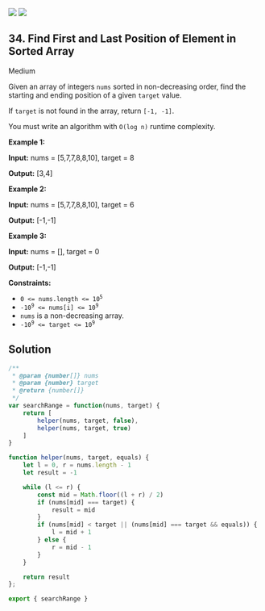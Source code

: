 [![](https://img.shields.io/github/stars/javadev/LeetCode-in-All?label=Stars&style=flat-square)](https://github.com/javadev/LeetCode-in-All)
[![](https://img.shields.io/github/forks/javadev/LeetCode-in-All?label=Fork%20me%20on%20GitHub%20&style=flat-square)](https://github.com/javadev/LeetCode-in-All/fork)

## 34\. Find First and Last Position of Element in Sorted Array

Medium

Given an array of integers `nums` sorted in non-decreasing order, find the starting and ending position of a given `target` value.

If `target` is not found in the array, return `[-1, -1]`.

You must write an algorithm with `O(log n)` runtime complexity.

**Example 1:**

**Input:** nums = [5,7,7,8,8,10], target = 8

**Output:** [3,4]

**Example 2:**

**Input:** nums = [5,7,7,8,8,10], target = 6

**Output:** [-1,-1]

**Example 3:**

**Input:** nums = [], target = 0

**Output:** [-1,-1]

**Constraints:**

*   <code>0 <= nums.length <= 10<sup>5</sup></code>
*   <code>-10<sup>9</sup> <= nums[i] <= 10<sup>9</sup></code>
*   `nums` is a non-decreasing array.
*   <code>-10<sup>9</sup> <= target <= 10<sup>9</sup></code>

## Solution

```javascript
/**
 * @param {number[]} nums
 * @param {number} target
 * @return {number[]}
 */
var searchRange = function(nums, target) {
    return [
        helper(nums, target, false),
        helper(nums, target, true)
    ]
}

function helper(nums, target, equals) {
    let l = 0, r = nums.length - 1
    let result = -1

    while (l <= r) {
        const mid = Math.floor((l + r) / 2)
        if (nums[mid] === target) {
            result = mid
        }
        if (nums[mid] < target || (nums[mid] === target && equals)) {
            l = mid + 1
        } else {
            r = mid - 1
        }
    }

    return result
};

export { searchRange }
```